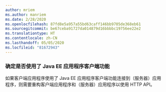 ```yaml
---
author: mriem
ms.author: manriem
ms.date: 2/28/2020
ms.openlocfilehash: 87fd8e5a957a55bd63caff146bb9705de368eb61
ms.sourcegitcommit: be67ceba91727da014879d16bbbbc19756ee22e2
ms.translationtype: HT
ms.contentlocale: zh-CN
ms.lasthandoff: 05/05/2020
ms.locfileid: "81672943"
---
```

### <a name="determine-whether-the-java-ee-application-client-feature-is-in-use"></a>确定是否使用了 Java EE 应用程序客户端功能

如果客户端应用程序使用了 Java EE 应用程序客户端功能连接到（服务器）应用程序，则需要重构客户端应用程序和（服务器）应用程序以使用 HTTP API。
